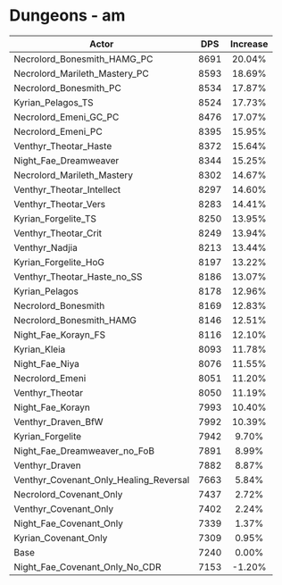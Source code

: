 # Dungeons - am
| Actor | DPS | Increase |
|---|:---:|:---:|
|Necrolord_Bonesmith_HAMG_PC|8691|20.04%|
|Necrolord_Marileth_Mastery_PC|8593|18.69%|
|Necrolord_Bonesmith_PC|8534|17.87%|
|Kyrian_Pelagos_TS|8524|17.73%|
|Necrolord_Emeni_GC_PC|8476|17.07%|
|Necrolord_Emeni_PC|8395|15.95%|
|Venthyr_Theotar_Haste|8372|15.64%|
|Night_Fae_Dreamweaver|8344|15.25%|
|Necrolord_Marileth_Mastery|8302|14.67%|
|Venthyr_Theotar_Intellect|8297|14.60%|
|Venthyr_Theotar_Vers|8283|14.41%|
|Kyrian_Forgelite_TS|8250|13.95%|
|Venthyr_Theotar_Crit|8249|13.94%|
|Venthyr_Nadjia|8213|13.44%|
|Kyrian_Forgelite_HoG|8197|13.22%|
|Venthyr_Theotar_Haste_no_SS|8186|13.07%|
|Kyrian_Pelagos|8178|12.96%|
|Necrolord_Bonesmith|8169|12.83%|
|Necrolord_Bonesmith_HAMG|8146|12.51%|
|Night_Fae_Korayn_FS|8116|12.10%|
|Kyrian_Kleia|8093|11.78%|
|Night_Fae_Niya|8076|11.55%|
|Necrolord_Emeni|8051|11.20%|
|Venthyr_Theotar|8050|11.19%|
|Night_Fae_Korayn|7993|10.40%|
|Venthyr_Draven_BfW|7992|10.39%|
|Kyrian_Forgelite|7942|9.70%|
|Night_Fae_Dreamweaver_no_FoB|7891|8.99%|
|Venthyr_Draven|7882|8.87%|
|Venthyr_Covenant_Only_Healing_Reversal|7663|5.84%|
|Necrolord_Covenant_Only|7437|2.72%|
|Venthyr_Covenant_Only|7402|2.24%|
|Night_Fae_Covenant_Only|7339|1.37%|
|Kyrian_Covenant_Only|7309|0.95%|
|Base|7240|0.00%|
|Night_Fae_Covenant_Only_No_CDR|7153|-1.20%|
